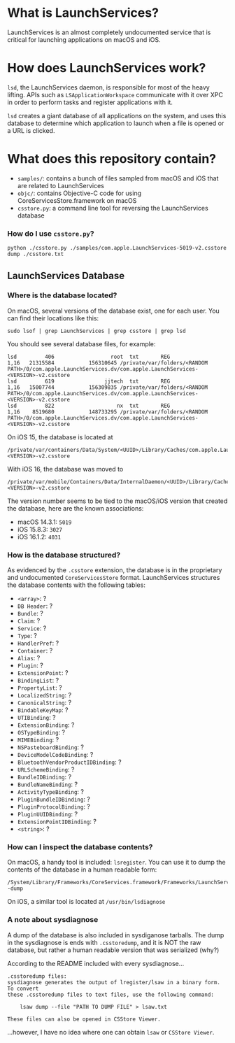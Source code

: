 # What is LaunchServices?

LaunchServices is an almost completely undocumented service that is critical for launching applications on macOS and iOS.

# How does LaunchServices work?

`lsd`, the LaunchServices daemon, is responsible for most of the heavy lifting. APIs such as `LSApplicationWorkspace` communicate with it over XPC in order to perform tasks and register applications with it.

`lsd` creates a giant database of all applications on the system, and uses this database to determine which application to launch when a file is opened or a URL is clicked.

# What does this repository contain?
- `samples/`: contains a bunch of files sampled from macOS and iOS that are related to LaunchServices
- `objc/`: contains Objective-C code for using CoreServicesStore.framework on macOS
- `csstore.py`: a command line tool for reversing the LaunchServices database

### How do I use `csstore.py`?
```shell
python ./csstore.py ./samples/com.apple.LaunchServices-5019-v2.csstore dump ./csstore.txt
```

## LaunchServices Database

### Where is the database located?
On macOS, several versions of the database exist, one for each user. You can find their locations like this:

```shell
sudo lsof | grep LaunchServices | grep csstore | grep lsd
```

You should see several database files, for example:
```
lsd         406                  root  txt       REG               1,16   21315584           156310645 /private/var/folders/<RANDOM PATH>/0/com.apple.LaunchServices.dv/com.apple.LaunchServices-<VERSION>-v2.csstore
lsd         619                jjtech  txt       REG               1,16   15007744           156309835 /private/var/folders/<RANDOM PATH>/0/com.apple.LaunchServices.dv/com.apple.LaunchServices-<VERSION>-v2.csstore
lsd         822                    nx  txt       REG               1,16    8519680           148733295 /private/var/folders/<RANDOM PATH>/0/com.apple.LaunchServices.dv/com.apple.LaunchServices-<VERSION>-v2.csstore
```

On iOS 15, the database is located at 
```
/private/var/containers/Data/System/<UUID>/Library/Caches/com.apple.LaunchServices-<VERSION>-v2.csstore
```
With iOS 16, the database was moved to 
```
/private/var/mobile/Containers/Data/InternalDaemon/<UUID>/Library/Caches/com.apple.LaunchServices-<VERSION>-v2.csstore
```

The version number seems to be tied to the macOS/iOS version that created the database, here are the known associations:
- macOS 14.3.1: `5019`
- iOS 15.8.3: `3027`
- iOS 16.1.2: `4031`

### How is the database structured?
As evidenced by the `.csstore` extension, the database is in the proprietary and undocumented `CoreServicesStore` format.
LaunchServices structures the database contents with the following tables:

- `<array>`: ?
- `DB Header`: ?
- `Bundle`: ?
- `Claim`: ?
- `Service`: ?
- `Type`: ?
- `HandlerPref`: ?
- `Container`: ?
- `Alias`: ?
- `Plugin`: ?
- `ExtensionPoint`: ?
- `BindingList`: ?
- `PropertyList`: ?
- `LocalizedString`: ?
- `CanonicalString`: ?
- `BindableKeyMap`: ?
- `UTIBinding`: ?
- `ExtensionBinding`: ?
- `OSTypeBinding`: ?
- `MIMEBinding`: ?
- `NSPasteboardBinding`: ?
- `DeviceModelCodeBinding`: ?
- `BluetoothVendorProductIDBinding`: ?
- `URLSchemeBinding`: ?
- `BundleIDBinding`: ?
- `BundleNameBinding`: ?
- `ActivityTypeBinding`: ?
- `PluginBundleIDBinding`: ?
- `PluginProtocolBinding`: ?
- `PluginUUIDBinding`: ?
- `ExtensionPointIDBinding`: ?
- `<string>`: ?

### How can I inspect the database contents?
On macOS, a handy tool is included: `lsregister`. You can use it to dump the contents of the database in a human readable form:
```shell
/System/Library/Frameworks/CoreServices.framework/Frameworks/LaunchServices.framework/Support/lsregister -dump
```

On iOS, a similar tool is located at `/usr/bin/lsdiagnose`

### A note about sysdiagnose
A dump of the database is also included in sysdiganose tarballs. The dump in the sysdiagnose is ends with `.csstoredump`, and it is NOT the raw database, but rather a human readable version that was serialized (why?)

According to the README included with every sysdiagnose...
```
.csstoredump files:
sysdiagnose generates the output of lregister/lsaw in a binary form. To convert
these .csstoredump files to text files, use the following command: 

	lsaw dump --file "PATH TO DUMP FILE" > lsaw.txt

These files can also be opened in CSStore Viewer.
```
...however, I have no idea where one can obtain `lsaw` or `CSStore Viewer`.

